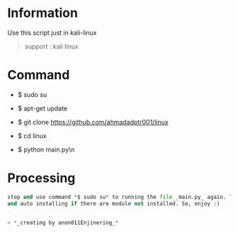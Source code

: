# Information
Use this script just in kali-linux
> support : kali linux

# Command
- $ sudo su

- $ apt-get update

- $ git clone https://github.com/ahmadadptr001/linux

- $ cd linux

- $ python main.py\n

# Processing
  ```python will checking the mode in linux (root or non-root). If linux in mode non-root program will be
stop and use command *$ sudo su* to running the file _main.py_ again. Then. python will checking modules
and auto installing if there are module not installed. So, enjoy :)


> *_creating by anon011Enjinering_*
